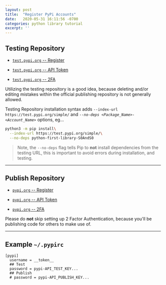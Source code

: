 ```yaml
---
layout: post
title:  "Register PyPi Accounts"
date:   2020-05-31 16:11:56 -0700
categories: python library tutorial
excerpt: ''
---
```




## Testing Repository
[heading__testing_repository]: #testing-repository "Python testing repository links"


- [`test.pypi.org` -- Register](https://test.pypi.org/account/register/)

- [`test.pypi.org` -- API Token](https://test.pypi.org/manage/account/#api-tokens)

- [`test.pypi.org` -- 2FA](https://pypi.org/manage/account/totp-provision)


Utilizing the testing repository is a good idea, because deleting and/or editing mistakes within the official publishing repository is not generally allowed.


Testing Repository installation syntax adds `--index-url https://test.pypi.org/simple/` and _`--no-deps <Package_Name>-<Account_Name>`_ options, eg...


```Bash
python3 -m pip install\
  --index-url https://test.pypi.org/simple/\
  --no-deps python-first-library-S0AndS0
```


> Note, the `--no-deps` flag tells Pip to **not** install dependencies from the testing URL, this is important to avoid errors during installation, and testing.


------


## Publish Repository
[heading__publish_repository]: #publish-repository "Python publishing repository links"


- [`pypi.org` -- Register](https://pypi.org/account/register/)

- [`pypi.org` -- API Token](https://pypi.org/manage/account/#api-tokens)

- [`pypi.org` -- 2FA](https://pypi.org/manage/account/totp-provision)


Please do **not** skip setting up 2 Factor Authentication, because you'll be publishing code for others to make use of.


------


## Example `~/.pypirc`
[heading__example_pypirc]: #example-~pypirc "Example pypirc configuraiton file"


```
[pypi]
  username = __token__
  ## Test
  password = pypi-API_TEST_KEY...
  ## Publish
  # password = pypi-API_PUBLISH_KEY...
```
